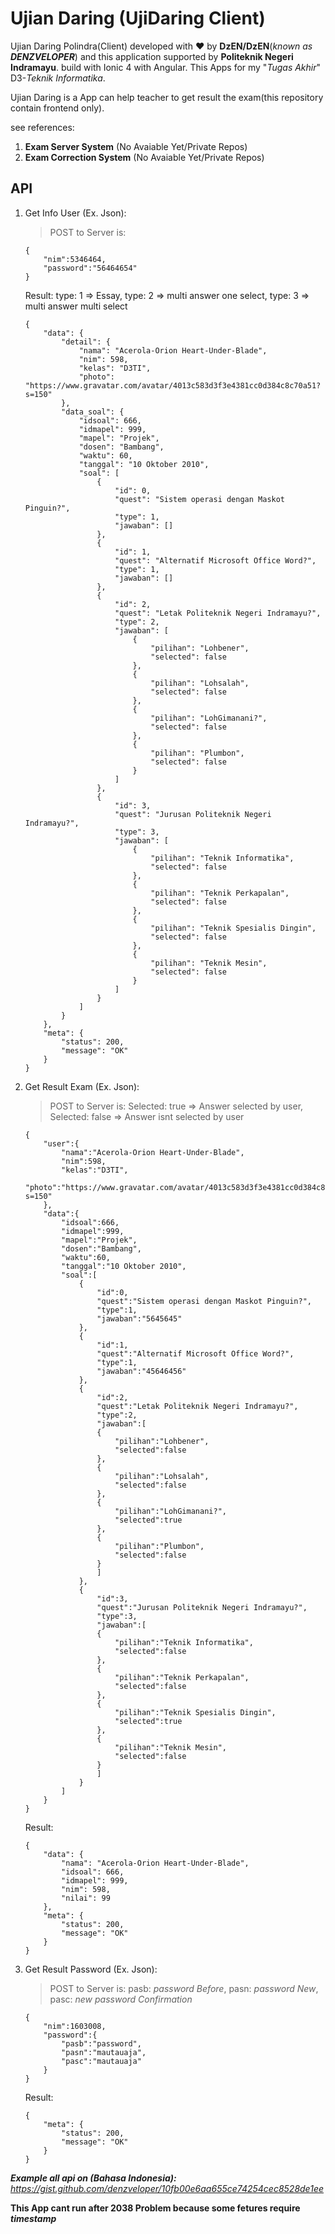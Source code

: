 # Ujian Daring (UjiDaring Client)

Ujian Daring Polindra(Client) developed with ❤ by **DzEN/DzEN**(*known as **DENZVELOPER***) and this application supported by **Politeknik Negeri Indramayu**. build with Ionic 4 with Angular. This Apps for my "*Tugas Akhir*" D3-*Teknik Informatika*.

Ujian Daring is a App can help teacher to get result the exam(this repository contain frontend only).

see references:
1. **Exam Server System** (No Avaiable Yet/Private Repos)
2. **Exam Correction System** (No Avaiable Yet/Private Repos)

## API
1. Get Info User (Ex. Json):
    > POST to Server is: 
    ~~~~
    {
        "nim":5346464,
        "password":"56464654"
    }
    ~~~~
    Result:
    type: 1 => Essay, type: 2 => multi answer one select, type: 3 => multi answer multi select
    ~~~~
    {
        "data": {
            "detail": {
                "nama": "Acerola-Orion Heart-Under-Blade",
                "nim": 598,
                "kelas": "D3TI",
                "photo": "https://www.gravatar.com/avatar/4013c583d3f3e4381cc0d384c8c70a51?s=150"
            },
            "data_soal": {
                "idsoal": 666,
                "idmapel": 999,
                "mapel": "Projek",
                "dosen": "Bambang",
                "waktu": 60,
                "tanggal": "10 Oktober 2010",
                "soal": [
                    {
                        "id": 0,
                        "quest": "Sistem operasi dengan Maskot Pinguin?",
                        "type": 1,
                        "jawaban": []
                    },
                    {
                        "id": 1,
                        "quest": "Alternatif Microsoft Office Word?",
                        "type": 1,
                        "jawaban": []
                    },
                    {
                        "id": 2,
                        "quest": "Letak Politeknik Negeri Indramayu?",
                        "type": 2,
                        "jawaban": [
                            {
                                "pilihan": "Lohbener",
                                "selected": false
                            },
                            {
                                "pilihan": "Lohsalah",
                                "selected": false
                            },
                            {
                                "pilihan": "LohGimanani?",
                                "selected": false
                            },
                            {
                                "pilihan": "Plumbon",
                                "selected": false
                            }
                        ]
                    },
                    {
                        "id": 3,
                        "quest": "Jurusan Politeknik Negeri Indramayu?",
                        "type": 3,
                        "jawaban": [
                            {
                                "pilihan": "Teknik Informatika",
                                "selected": false
                            },
                            {
                                "pilihan": "Teknik Perkapalan",
                                "selected": false
                            },
                            {
                                "pilihan": "Teknik Spesialis Dingin",
                                "selected": false
                            },
                            {
                                "pilihan": "Teknik Mesin",
                                "selected": false
                            }
                        ]
                    }
                ]
            }
        },
        "meta": {
            "status": 200,
            "message": "OK"
        }
    }
    ~~~~

2. Get Result Exam (Ex. Json):
    > POST to Server is: 
    Selected: true => Answer selected by user, Selected: false => Answer isnt selected by user
    ~~~~
    {
        "user":{
            "nama":"Acerola-Orion Heart-Under-Blade",
            "nim":598,
            "kelas":"D3TI",
            "photo":"https://www.gravatar.com/avatar/4013c583d3f3e4381cc0d384c8c70a51?s=150"
        },
        "data":{
            "idsoal":666,
            "idmapel":999,
            "mapel":"Projek",
            "dosen":"Bambang",
            "waktu":60,
            "tanggal":"10 Oktober 2010",
            "soal":[
                {
                    "id":0,
                    "quest":"Sistem operasi dengan Maskot Pinguin?",
                    "type":1,
                    "jawaban":"5645645"
                },
                {
                    "id":1,
                    "quest":"Alternatif Microsoft Office Word?",
                    "type":1,
                    "jawaban":"45646456"
                },
                {
                    "id":2,
                    "quest":"Letak Politeknik Negeri Indramayu?",
                    "type":2,
                    "jawaban":[
                    {
                        "pilihan":"Lohbener",
                        "selected":false
                    },
                    {
                        "pilihan":"Lohsalah",
                        "selected":false
                    },
                    {
                        "pilihan":"LohGimanani?",
                        "selected":true
                    },
                    {
                        "pilihan":"Plumbon",
                        "selected":false
                    }
                    ]
                },
                {
                    "id":3,
                    "quest":"Jurusan Politeknik Negeri Indramayu?",
                    "type":3,
                    "jawaban":[
                    {
                        "pilihan":"Teknik Informatika",
                        "selected":false
                    },
                    {
                        "pilihan":"Teknik Perkapalan",
                        "selected":false
                    },
                    {
                        "pilihan":"Teknik Spesialis Dingin",
                        "selected":true
                    },
                    {
                        "pilihan":"Teknik Mesin",
                        "selected":false
                    }
                    ]
                }
            ]
        }
    }
    ~~~~
    Result:
    ~~~~
    {
        "data": {
            "nama": "Acerola-Orion Heart-Under-Blade",
            "idsoal": 666,
            "idmapel": 999,
            "nim": 598,
            "nilai": 99
        },
        "meta": {
            "status": 200,
            "message": "OK"
        }
    }
    ~~~~

3. Get Result Password (Ex. Json):
    > POST to Server is: 
    pasb: *password Before*, pasn: *password New*, pasc: *new password Confirmation*
    ~~~~
    {
        "nim":1603008,
        "password":{
            "pasb":"password",
            "pasn":"mautauaja",
            "pasc":"mautauaja"
        }
    }
    ~~~~
    Result:
    ~~~~
    {
        "meta": {
            "status": 200,
            "message": "OK"
        }
    }
    ~~~~

__*Example all api on (Bahasa Indonesia):*__
*https://gist.github.com/denzveloper/10fb00e6aa655ce74254cec8528de1ee*


**This App cant run after 2038 Problem because some fetures require *timestamp***
